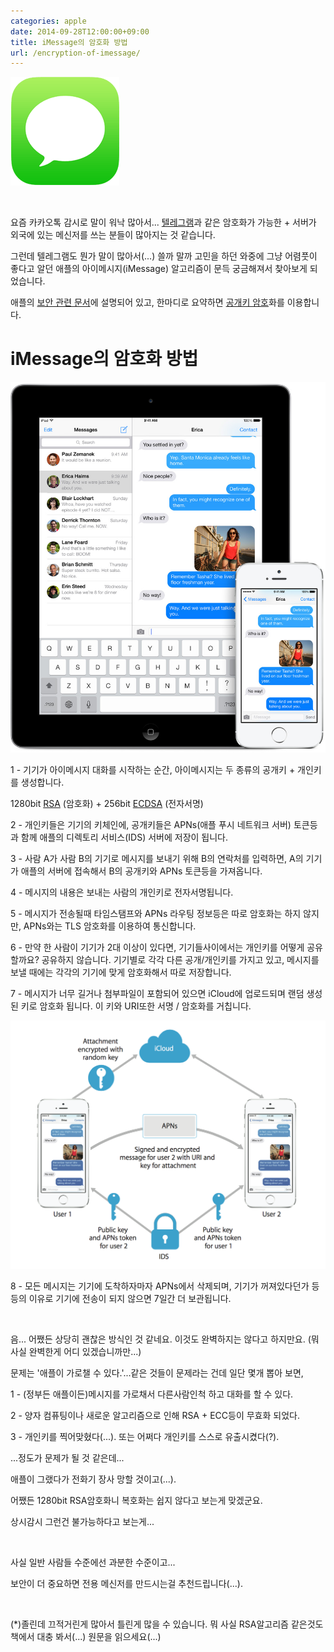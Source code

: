 ```yaml
---
categories: apple
date: 2014-09-28T12:00:00+09:00
title: iMessage의 암호화 방법
url: /encryption-of-imessage/
---
```


<img src="/images/V1Swv4udx.png" alt="niceb5y blog">

&nbsp;

요즘 카카오톡 감시로 말이 워낙 많아서... <a href="http://telegram.org" target="_blank">텔레그램</a>과 같은 암호화가 가능한 + 서버가 외국에 있는 메신저를 쓰는 분들이 많아지는 것 같습니다.

그런데 텔레그램도 뭔가 말이 많아서(...) 쓸까 말까 고민을 하던 와중에 그냥 어렴풋이 좋다고 알던 애플의 아이메시지(iMessage) 알고리즘이 문득 궁금해져서 찾아보게 되었습니다.

애플의 <a href="http://images.apple.com/iphone/business/docs/iOS_Security_Feb14.pdf" target="_blank">보안 관련 문서</a>에 설명되어 있고, 한마디로 요약하면 <a href="http://ko.wikipedia.org/wiki/공개_키_암호_방식" target="_blank">공개키 암호</a>화를 이용합니다.

# iMessage의 암호화 방법

<img src="/images/EJNzdEdOx.jpg" alt="niceb5y blog">

1 - 기기가 아이메시지 대화를 시작하는 순간, 아이메시지는 두 종류의 공개키 + 개인키를 생성합니다.

1280bit [RSA](http://ko.wikipedia.org/wiki/RSA_암호) (암호화) + 256bit [ECDSA](http://en.wikipedia.org/wiki/Elliptic_Curve_Digital_Signature_Algorithm) (전자서명)

2 - 개인키들은 기기의 키체인에, 공개키들은 APNs(애플 푸시 네트워크 서버) 토큰등과 함께 애플의 디렉토리 서비스(IDS) 서버에 저장이 됩니다.

3 - 사람 A가 사람 B의 기기로 메시지를 보내기 위해 B의 연락처를 입력하면, A의 기기가 애플의 서버에 접속해서 B의 공개키와 APNs 토큰등을 가져옵니다.

4 - 메시지의 내용은 보내는 사람의 개인키로 전자서명됩니다.

5 - 메시지가 전송될때 타임스탬프와 APNs 라우팅 정보등은 따로 암호화는 하지 않지만, APNs와는 TLS 암호화를 이용하여 통신합니다.

6 - 만약 한 사람이 기기가 2대 이상이 있다면, 기기들사이에서는 개인키를 어떻게 공유할까요? 공유하지 않습니다. 기기별로 각각 다른 공개/개인키를 가지고 있고, 메시지를 보낼 때에는 각각의 기기에 맞게 암호화해서 따로 저장합니다.

7 - 메시지가 너무 길거나 첨부파일이 포함되어 있으면 iCloud에 업로드되며 랜덤 생성된 키로 암호화 됩니다. 이 키와 URI또한 서명 / 암호화를 거칩니다.

<img src="/images/EyLmOVOOl.png" alt="niceb5y blog">

8 - 모든 메시지는 기기에 도착하자마자 APNs에서 삭제되며, 기기가 꺼져있다던가 등등의 이유로 기기에 전송이 되지 않으면 7일간 더 보관됩니다.

&nbsp;

음... 어쨌든 상당히 괜찮은 방식인 것 같네요. 이것도 완벽하지는 않다고 하지만요. (뭐 사실 완벽한게 어디 있겠습니까만...)

문제는 '애플이 가로챌 수 있다.'...같은 것들이 문제라는 건데 일단 몇개 뽑아 보면,

1 - (정부든 애플이든)메시지를 가로채서 다른사람인척 하고 대화를 할 수 있다.

2 - 양자 컴퓨팅이나 새로운 알고리즘으로 인해 RSA + ECC등이 무효화 되었다.

3 - 개인키를 찍어맞혔다(...). 또는 어쩌다 개인키를 스스로 유출시켰다(?).

...정도가 문제가 될 것 같은데...

애플이 그랬다가 전화기 장사 망할 것이고(...).

어쨌든 1280bit RSA암호화니 복호화는 쉽지 않다고 보는게 맞겠군요.

상시감시 그런건 불가능하다고 보는게...

&nbsp;

사실 일반 사람들 수준에선 과분한 수준이고...

보안이 더 중요하면 전용 메신저를 만드시는걸 추천드립니다(...).

&nbsp;

(*)졸린데 끄적거린게 많아서 틀린게 많을 수 있습니다. 뭐 사실 RSA알고리즘 같은것도 책에서 대충 봐서(...) 원문을 읽으세요(...)

